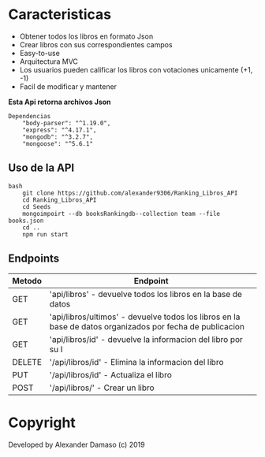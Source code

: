 ﻿# Caracteristicas
 
 - Obtener todos los libros en formato Json
-  Crear libros con sus correspondientes campos
-  Easy-to-use
-  Arquitectura MVC  
-  Los usuarios pueden calificar los libros con votaciones unicamente (+1, -1)
-  Facil de modificar y mantener

**Esta Api retorna archivos Json** 
 
 
    Dependencias 
        "body-parser": "^1.19.0",
        "express": "^4.17.1",
        "mongodb": "^3.2.7",
        "mongoose": "^5.6.1"
 
 
 
 ## Uso de la API
 
    bash
        git clone https://github.com/alexander9306/Ranking_Libros_API
        cd Ranking_Libros_API
        cd Seeds
        mongoimpoirt --db booksRankingdb--collection team --file books.json
        cd ..
        npm run start
        

 
 ## Endpoints

| Metodo         | Endpoint            |
|--------------- |---------------------|
| GET            | 'api/libros' - devuelve todos los libros en la base de datos 
| GET            | 'api/libros/ultimos' - devuelve todos los libros en la base de datos organizados por fecha de publicacion
| GET            | 'api/libros/id' - devuelve la informacion del libro por su I
| DELETE         | '/api/libros/id' - Elimina la informacion del libro
| PUT            | '/api/libros/id' - Actualiza el libro
| POST           | '/api/libros/' - Crear un libro
  


# Copyright
Developed by Alexander Damaso (c) 2019
